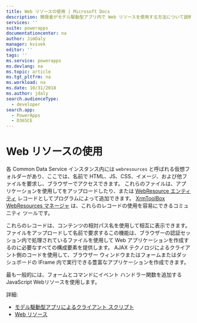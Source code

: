 ```yaml
---
title: Web リソースの使用 | Microsoft Docs
description: 開発者がモデル駆動型アプリ内で Web リソースを使用する方法について説明します。
services: ''
suite: powerapps
documentationcenter: na
author: JimDaly
manager: kvivek
editor: ''
tags: ''
ms.service: powerapps
ms.devlang: na
ms.topic: article
ms.tgt_pltfrm: na
ms.workload: na
ms.date: 10/31/2018
ms.author: jdaly
search.audienceType:
  - developer
search.app:
  - PowerApps
  - D365CE
---
```


# <a name="use-web-resources"></a>Web リソースの使用

各 Common Data Service インスタンス内には `webresources` と呼ばれる仮想フォルダーがあり、ここでは、名前で HTML、JS、CSS、イメージ、および他ファイルを要求し、ブラウザーでアクセスできます。 これらのファイルは、アプリケーションを使用してをアップロードしたり、または [WebResource エンティティ](../common-data-service/reference/entities/webresource.md) レコードとしてプログラムによって追加できます。 [XrmToolBox WebResources マネージャ](https://www.xrmtoolbox.com/plugins/MsCrmTools.WebResourcesManager/) は、これらのレコードの使用を容易にできるコミュニティ ツールです。

これらのレコードは、コンテンツの相対パス名を使用して相互に表示できます。 ファイルをアップロードして名前で要求するこの機能は、ブラウザーの認証セッション内で処理されているファイルを使用して Web アプリケーションを作成するのに必要なすべての構成要素を提供します。 AJAX テクノロジによるクライアント側のコードを使用して、ブラウザー ウィンドウまたはフォームまたはダッシュボードの IFrame 内で実行できる豊富なアプリケーションを作成できます。 

最も一般的には、フォームとコマンドにイベント ハンドラー関数を追加する JavaScript Webリソースを使用します。

詳細:
- [モデル駆動型アプリによるクライアント スクリプト](client-scripting.md)
- [Web リソース](/dynamics365/customer-engagement/developer/web-resources)
